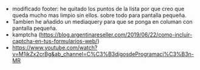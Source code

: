 - modificado footer: he quitado los puntos de la lista por que creo que queda mucho mas limpio sin ellos. sobre todo para pantalla pequeña.
- Tambien he añadido un mediaquery para que se ponga en columan con pantalla pequeña.
- kamptcha (https://blog.argentinareseller.com/2019/06/22/como-incluir-captcha-en-tus-formularios-web/)
- https://www.youtube.com/watch?v=M1jkZx2crBg&ab_channel=C%C3%B3digosdeProgramaci%C3%B3n-MR